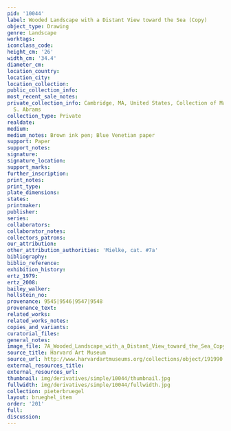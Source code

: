 ```yaml
---
pid: '10044'
label: Wooded Landscape with a Distant View toward the Sea (Copy)
object_type: Drawing
genre: Landscape
worktags:
iconclass_code:
height_cm: '26'
width_cm: '34.4'
diameter_cm:
location_country:
location_city:
location_collection:
public_collection_info:
most_recent_sale_notes:
private_collection_info: Cambridge, MA, United States, Collection of Maida and George
  S. Abrams
collection_type: Private
realdate:
medium:
medium_notes: Brown ink pen; Blue Venetian paper
support: Paper
support_notes:
signature:
signature_location:
support_marks:
further_inscription:
print_notes:
print_type:
plate_dimensions:
states:
printmaker:
publisher:
series:
collaborators:
collaborator_notes:
collectors_patrons:
our_attribution:
other_attribution_authorities: 'Mielke, cat. #7a'
bibliography:
biblio_reference:
exhibition_history:
ertz_1979:
ertz_2008:
bailey_walker:
hollstein_no:
provenance: 9545|9546|9547|9548
provenance_text:
related_works:
related_works_notes:
copies_and_variants:
curatorial_files:
general_notes:
image_file: 7A_Wooded_Landscape_with_a_Distant_View_toward_the_Sea_Copy.jpg
source_title: Harvard Art Museum
source_url: http://www.harvardartmuseums.org/collections/object/191990
external_resources_title:
external_resources_url:
thumbnail: img/derivatives/simple/10044/thumbnail.jpg
fullwidth: img/derivatives/simple/10044/fullwidth.jpg
collection: pieterbruegel
layout: brueghel_item
order: '201'
full:
discussion:
---
```

